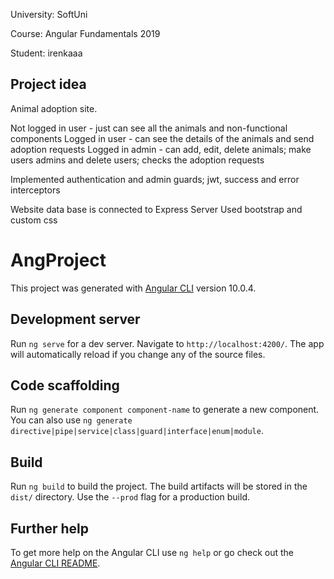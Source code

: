 University: SoftUni

Course: Angular Fundamentals 2019

Student: irenkaaa


## Project idea 

Animal adoption site.

Not logged in user - just can see all the animals and non-functional components
Logged in user - can see the details of the animals and send adoption requests
Logged in admin - can add, edit, delete animals; make users admins and delete users; checks the adoption requests


Implemented authentication and admin guards; jwt, success and error interceptors

Website data base is connected to Express Server
Used bootstrap and custom css




# AngProject

This project was generated with [Angular CLI](https://github.com/angular/angular-cli) version 10.0.4.

## Development server

Run `ng serve` for a dev server. Navigate to `http://localhost:4200/`. The app will automatically reload if you change any of the source files.

## Code scaffolding

Run `ng generate component component-name` to generate a new component. You can also use `ng generate directive|pipe|service|class|guard|interface|enum|module`.

## Build

Run `ng build` to build the project. The build artifacts will be stored in the `dist/` directory. Use the `--prod` flag for a production build.


## Further help

To get more help on the Angular CLI use `ng help` or go check out the [Angular CLI README](https://github.com/angular/angular-cli/blob/master/README.md).
